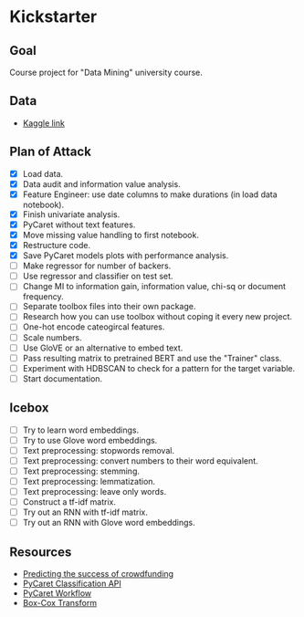 # Kickstarter

## Goal

Course project for "Data Mining" university course.

## Data

- [Kaggle link](https://www.kaggle.com/datasets/iamsajanbhagat/kickstarter)

## Plan of Attack

- [X] Load data.
- [X] Data audit and information value analysis.
- [X] Feature Engineer: use date columns to make durations (in load data notebook).
- [X] Finish univariate analysis.
- [X] PyCaret without text features.
- [X] Move missing value handling to first notebook.
- [X] Restructure code.
- [X] Save PyCaret models plots with performance analysis.
- [ ] Make regressor for number of backers.
- [ ] Use regressor and classifier on test set.
- [ ] Change MI to information gain, information value, chi-sq or document frequency.
- [ ] Separate toolbox files into their own package.
- [ ] Research how you can use toolbox without coping it every new project.
- [ ] One-hot encode cateogircal features.
- [ ] Scale numbers.
- [ ] Use GloVE or an alternative to embed text.
- [ ] Pass resulting matrix to pretrained BERT and use the "Trainer" class.
- [ ] Experiment with HDBSCAN to check for a pattern for the target variable.
- [ ] Start documentation.

## Icebox

- [ ] Try to learn word embeddings.
- [ ] Try to use Glove word embeddings.
- [ ] Text preprocessing: stopwords removal.
- [ ] Text preprocessing: convert numbers to their word equivalent.
- [ ] Text preprocessing: stemming.
- [ ] Text preprocessing: lemmatization.
- [ ] Text preprocessing: leave only words.
- [ ] Construct a tf-idf matrix.
- [ ] Try out an RNN with tf-idf matrix.
- [ ] Try out an RNN with Glove word embeddings.

## Resources

- [Predicting the success of crowdfunding](https://cs230.stanford.edu/projects_spring_2018/reports/8289614.pdf)
- [PyCaret Classification API](https://pycaret.readthedocs.io/en/stable/api/classification.html)
- [PyCaret Workflow](https://towardsdatascience.com/introduction-to-binary-classification-with-pycaret-a37b3e89ad8d)
- [Box-Cox Transform](https://towardsdatascience.com/top-3-methods-for-handling-skewed-data-1334e0debf45)
